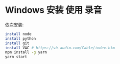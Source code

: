 # Windows 安装 使用 录音

依次安装:
```sh
install node
install python
install git
install VAC # https://vb-audio.com/Cable/index.htm
npm install -g yarn
yarn start
```
